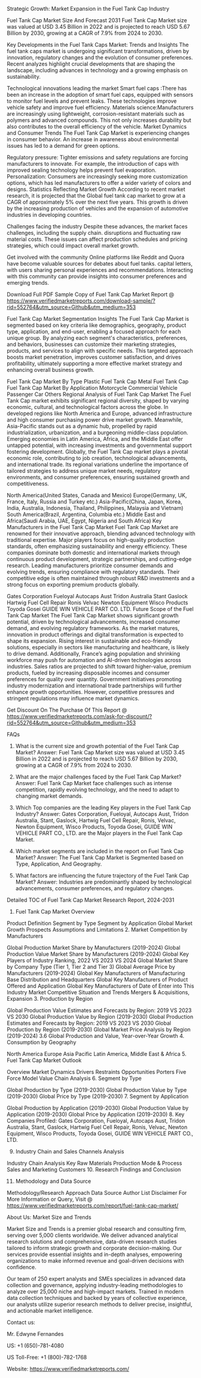 Strategic Growth: Market Expansion in the Fuel Tank Cap Industry


Fuel Tank Cap Market Size And Forecast 2031
Fuel Tank Cap Market size was valued at USD 3.45 Billion in 2022 and is projected to reach USD 5.67 Billion by 2030, growing at a CAGR of 7.9% from 2024 to 2030.

Key Developments in the Fuel Tank Caps Market: Trends and Insights
The fuel tank caps market is undergoing significant transformations, driven by innovation, regulatory changes and the evolution of consumer preferences. Recent analyzes highlight crucial developments that are shaping the landscape, including advances in technology and a growing emphasis on sustainability.

Technological innovations leading the market
Smart fuel caps :There has been an increase in the adoption of smart fuel caps, equipped with sensors to monitor fuel levels and prevent leaks. These technologies improve vehicle safety and improve fuel efficiency.
Materials science:Manufacturers are increasingly using lightweight, corrosion-resistant materials such as polymers and advanced compounds. This not only increases durability but also contributes to the overall efficiency of the vehicle.
Market Dynamics and Consumer Trends
The Fuel Tank Cap Market is experiencing changes in consumer behavior. An increase in awareness about environmental issues has led to a demand for green options.

Regulatory pressure: Tighter emissions and safety regulations are forcing manufacturers to innovate. For example, the introduction of caps with improved sealing technology helps prevent fuel evaporation.
Personalization: Consumers are increasingly seeking more customization options, which has led manufacturers to offer a wider variety of colors and designs.
Statistics Reflecting Market Growth
According to recent market research, it is projected that the Global fuel tank cap market to grow at a CAGR of approximately 5% over the next five years. This growth is driven by the increasing production of vehicles and the expansion of automotive industries in developing countries.

Challenges facing the industry
Despite these advances, the market faces challenges, including the supply chain. disruptions and fluctuating raw material costs. These issues can affect production schedules and pricing strategies, which could impact overall market growth.

Get involved with the community
Online platforms like Reddit and Quora have become valuable sources for debates about fuel tanks. capital letters, with users sharing personal experiences and recommendations. Interacting with this community can provide insights into consumer preferences and emerging trends.

Download Full PDF Sample Copy of Fuel Tank Cap Market Report @ https://www.verifiedmarketreports.com/download-sample/?rid=552764&utm_source=Github&utm_medium=353

Fuel Tank Cap Market Segmentation Insights
The Fuel Tank Cap Market is segmented based on key criteria like demographics, geography, product type, application, and end-user, enabling a focused approach for each unique group. By analyzing each segment's characteristics, preferences, and behaviors, businesses can customize their marketing strategies, products, and services to align with specific needs. This targeted approach boosts market penetration, improves customer satisfaction, and drives profitability, ultimately supporting a more effective market strategy and enhancing overall business growth.

Fuel Tank Cap Market By Type
Plastic Fuel Tank Cap
Metal Fuel Tank Cap
Fuel Tank Cap Market By Application
Motorcycle
Commercial Vehicle
Passenger Car
Others
Regional Analysis of Fuel Tank Cap Market
The Fuel Tank Cap market exhibits significant regional diversity, shaped by varying economic, cultural, and technological factors across the globe. In developed regions like North America and Europe, advanced infrastructure and high consumer purchasing power drive market growth. Meanwhile, Asia-Pacific stands out as a dynamic hub, propelled by rapid industrialization, urbanization, and a burgeoning middle-class population. Emerging economies in Latin America, Africa, and the Middle East offer untapped potential, with increasing investments and governmental support fostering development. Globally, the Fuel Tank Cap market plays a pivotal economic role, contributing to job creation, technological advancements, and international trade. Its regional variations underline the importance of tailored strategies to address unique market needs, regulatory environments, and consumer preferences, ensuring sustained growth and competitiveness.

North America(United States, Canada and Mexico)
Europe(Germany, UK, France, Italy, Russia and Turkey etc.)
Asia-Pacific(China, Japan, Korea, India, Australia, Indonesia, Thailand, Philippines, Malaysia and Vietnam)
South America(Brazil, Argentina, Columbia etc.)
Middle East and Africa(Saudi Arabia, UAE, Egypt, Nigeria and South Africa)
Key Manufacturers in the Fuel Tank Cap Market
Fuel Tank Cap Market are renowned for their innovative approach, blending advanced technology with traditional expertise. Major players focus on high-quality production standards, often emphasizing sustainability and energy efficiency. These companies dominate both domestic and international markets through continuous product development, strategic partnerships, and cutting-edge research. Leading manufacturers prioritize consumer demands and evolving trends, ensuring compliance with regulatory standards. Their competitive edge is often maintained through robust R&D investments and a strong focus on exporting premium products globally.

Gates Corporation
Fueloyal
Autocaps Aust
Tridon Australia
Stant
Gaslock
Hartwig Fuel Cell Repair
Ronis
Velvac
Newton Equipment
Wisco Products
Toyoda Gosei
GUIDE WIN VEHICLE PART CO.
LTD.
Future Scope of the Fuel Tank Cap Market
The Fuel Tank Cap Market shows significant growth potential, driven by technological advancements, increased consumer demand, and evolving regulatory frameworks. As the market matures, innovation in product offerings and digital transformation is expected to shape its expansion. Rising interest in sustainable and eco-friendly solutions, especially in sectors like manufacturing and healthcare, is likely to drive demand. Additionally, France’s aging population and shrinking workforce may push for automation and AI-driven technologies across industries. Sales ratios are projected to shift toward higher-value, premium products, fueled by increasing disposable incomes and consumer preferences for quality over quantity. Government initiatives promoting industry modernization and international trade partnerships will further enhance growth opportunities. However, competitive pressures and stringent regulations may influence market dynamics.

Get Discount On The Purchase Of This Report @ https://www.verifiedmarketreports.com/ask-for-discount/?rid=552764&utm_source=Github&utm_medium=353

FAQs
1. What is the current size and growth potential of the Fuel Tank Cap Market?
Answer: Fuel Tank Cap Market size was valued at USD 3.45 Billion in 2022 and is projected to reach USD 5.67 Billion by 2030, growing at a CAGR of 7.9% from 2024 to 2030.

2. What are the major challenges faced by the Fuel Tank Cap Market?
Answer: Fuel Tank Cap Market face challenges such as intense competition, rapidly evolving technology, and the need to adapt to changing market demands.

3. Which Top companies are the leading Key players in the Fuel Tank Cap Industry?
Answer: Gates Corporation, Fueloyal, Autocaps Aust, Tridon Australia, Stant, Gaslock, Hartwig Fuel Cell Repair, Ronis, Velvac, Newton Equipment, Wisco Products, Toyoda Gosei, GUIDE WIN VEHICLE PART CO., LTD. are the Major players in the Fuel Tank Cap Market.

4. Which market segments are included in the report on Fuel Tank Cap Market?
Answer: The Fuel Tank Cap Market is Segmented based on Type, Application, And Geography.

5. What factors are influencing the future trajectory of the Fuel Tank Cap Market?
Answer: Industries are predominantly shaped by technological advancements, consumer preferences, and regulatory changes.

Detailed TOC of Fuel Tank Cap Market Research Report, 2024-2031
1. Fuel Tank Cap Market Overview

Product Definition
Segment by Type
Segment by Application
Global Market Growth Prospects
Assumptions and Limitations
2. Market Competition by Manufacturers

Global Production Market Share by Manufacturers (2019-2024)
Global Production Value Market Share by Manufacturers (2019-2024)
Global Key Players of Industry Ranking, 2022 VS 2023 VS 2024
Global Market Share by Company Type (Tier 1, Tier 2 and Tier 3)
Global Average Price by Manufacturers (2019-2024)
Global Key Manufacturers of Manufacturing Base Distribution and Headquarters
Global Key Manufacturers of Product Offered and Application
Global Key Manufacturers of Date of Enter into This Industry
Market Competitive Situation and Trends
Mergers & Acquisitions, Expansion
3. Production by Region

Global Production Value Estimates and Forecasts by Region: 2019 VS 2023 VS 2030
Global Production Value by Region (2019-2030)
Global Production Estimates and Forecasts by Region: 2019 VS 2023 VS 2030
Global Production by Region (2019-2030)
Global Market Price Analysis by Region (2019-2024) 3.6 Global Production and Value, Year-over-Year Growth
4. Consumption by Geography

North America
Europe
Asia Pacific
Latin America, Middle East & Africa
5. Fuel Tank Cap Market Outlook

Overview
Market Dynamics
Drivers
Restraints
Opportunities
Porters Five Force Model
Value Chain Analysis 
6. Segment by Type

Global Production by Type (2019-2030)
Global Production Value by Type (2019-2030)
Global Price by Type (2019-2030)
7. Segment by Application

Global Production by Application (2019-2030)
Global Production Value by Application (2019-2030)
Global Price by Application (2019-2030)
8. Key Companies Profiled: Gates Corporation, Fueloyal, Autocaps Aust, Tridon Australia, Stant, Gaslock, Hartwig Fuel Cell Repair, Ronis, Velvac, Newton Equipment, Wisco Products, Toyoda Gosei, GUIDE WIN VEHICLE PART CO., LTD.

9. Industry Chain and Sales Channels Analysis

Industry Chain Analysis
Key Raw Materials
Production Mode & Process
Sales and Marketing
Customers
10. Research Findings and Conclusion

11. Methodology and Data Source

Methodology/Research Approach
Data Source
Author List
Disclaimer
For More Information or Query, Visit @ https://www.verifiedmarketreports.com/report/fuel-tank-cap-market/

About Us: Market Size and Trends

Market Size and Trends is a premier global research and consulting firm, serving over 5,000 clients worldwide. We deliver advanced analytical research solutions and comprehensive, data-driven research studies tailored to inform strategic growth and corporate decision-making. Our services provide essential insights and in-depth analyses, empowering organizations to make informed revenue and goal-driven decisions with confidence.

Our team of 250 expert analysts and SMEs specializes in advanced data collection and governance, applying industry-leading methodologies to analyze over 25,000 niche and high-impact markets. Trained in modern data collection techniques and backed by years of collective experience, our analysts utilize superior research methods to deliver precise, insightful, and actionable market intelligence.

Contact us:

Mr. Edwyne Fernandes

US: +1 (650)-781-4080

US Toll-Free: +1 (800)-782-1768

Website: https://www.verifiedmarketreports.com/
